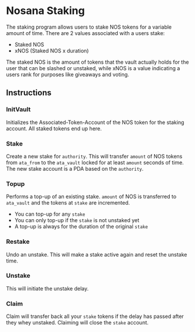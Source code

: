 # Nosana Staking

The staking program allows users to stake NOS tokens for a variable amount of time.
There are 2 values associated with a users stake:

- Staked NOS
- xNOS (Staked NOS x duration)

The staked NOS is the amount of tokens that the vault actually holds for the user that can be slashed or unstaked, while xNOS is a value indicating a users rank for purposes like giveaways and voting.

## Instructions

### InitVault

Initializes the Associated-Token-Account of the NOS token for the staking account.
All staked tokens end up here.

### Stake

Create a new stake for `authority`.
This will transfer `amount` of NOS tokens from `ata_from` to the `ata_vault` locked for at least `amount` seconds of time.
The new stake account is a PDA based on the `authority`.

### Topup

Performs a top-up of an existing stake.
`amount` of NOS is transferred to `ata_vault` and the tokens at `stake` are incremented.

- You can top-up for any `stake`
- You can only top-up if the `stake` is not unstaked yet
- A top-up is always for the duration of the original `stake`

### Restake

Undo an unstake. This will make a stake active again and reset the unstake time.

### Unstake

This will initiate the unstake delay.

### Claim

Claim will transfer back all your `stake` tokens if the delay has passed after they whey unstaked.
Claiming will close the `stake` account.
